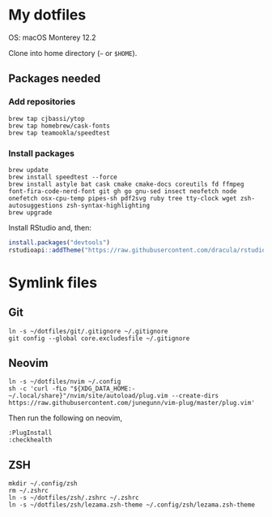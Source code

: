 # My dotfiles

OS: macOS Monterey 12.2

Clone into home directory (`~` or `$HOME`).

## Packages needed

### Add repositories

```shell
brew tap cjbassi/ytop
brew tap homebrew/cask-fonts
brew tap teamookla/speedtest
```

### Install packages

```shell
brew update
brew install speedtest --force
brew install astyle bat cask cmake cmake-docs coreutils fd ffmpeg font-fira-code-nerd-font git gh go gnu-sed insect neofetch node onefetch osx-cpu-temp pipes-sh pdf2svg ruby tree tty-clock wget zsh-autosuggestions zsh-syntax-highlighting
brew upgrade
```


Install RStudio and, then:

```R
install.packages("devtools")
rstudioapi::addTheme("https://raw.githubusercontent.com/dracula/rstudio/master/dracula.rstheme", apply = TRUE, force = TRUE)
```

# Symlink files

## Git

```shell
ln -s ~/dotfiles/git/.gitignore ~/.gitignore
git config --global core.excludesfile ~/.gitignore
```

## Neovim

```shell
ln -s ~/dotfiles/nvim ~/.config
sh -c 'curl -fLo "${XDG_DATA_HOME:-~/.local/share}"/nvim/site/autoload/plug.vim --create-dirs https://raw.githubusercontent.com/junegunn/vim-plug/master/plug.vim'
```

Then run the following on neovim,

```neovim
:PlugInstall
:checkhealth
```

## ZSH

```shell
mkdir ~/.config/zsh
rm ~/.zshrc
ln -s ~/dotfiles/zsh/.zshrc ~/.zshrc
ln -s ~/dotfiles/zsh/lezama.zsh-theme ~/.config/zsh/lezama.zsh-theme
```
